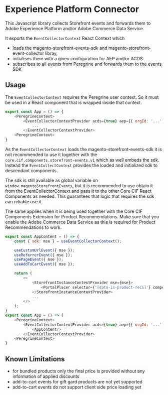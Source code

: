 <!--
Copyright 2021 Adobe Systems Incorporated

Licensed under the Apache License, Version 2.0 (the "License");
you may not use this file except in compliance with the License.
You may obtain a copy of the License at

    http://www.apache.org/licenses/LICENSE-2.0

Unless required by applicable law or agreed to in writing, software
distributed under the License is distributed on an "AS IS" BASIS,
WITHOUT WARRANTIES OR CONDITIONS OF ANY KIND, either express or implied.
See the License for the specific language governing permissions and
limitations under the License.
-->

# Experience Platform Connector

This Javascript library collects Storefront events and forwards them to Adobe Experience Platform and/or Adobe Commerce Data Service.

It exports the `EventCollectorContext` React Context which
- loads the magento-storefront-events-sdk and magento-storefront-event-collector libray, 
- initialises them with a given configuration for AEP and/or ACDS
- subscribes to all events from Peregrine and forwards them to the events SDK

## Usage

The `EventCollectorContext` requires the Peregrine user context. So it must be used in a React component that is wrapped inside that context.

```javascript
export const App = () => {
    <PeregrineContext>
        <EventCollectorContextProvider acds={true} aep={{ orgId: '...', datastreamId: '...' }}>
            ...
        </EventCollectorContextProvider>
    <PeregrineContext>
}
```

As the `EventCollectorContext` loads the magento-storefront-events-sdk it is not recommended to use it together with the `core.cif.components.storefront-events.v1` which as well embeds the sdk. Instead the `EventCollectContext` provides the loaded and initialized sdk to descendant components. 

The sdk is still available as global variable on `window.magentoStorefrontEvents`, but it is recommended to use obtain it from the EventCollectorContext and pass it to the other Core CIF React Components as needed. This guarantees that logic that requires the sdk can reliable use it.

The same applies when it is being used together with the Core CIF Components Extension for Product Recommendations. Make sure that you enable the Adobe Commerce Data Service as this is required for Product Recommendations to work.

```javascript
export const AppContent = () => {
    const { sdk: mse } = useEventCollectorContext();

    useCustomUrlEvent({ mse });
    useReferrerEvent({ mse });
    usePageEvent({ mse });
    useAddToCartEvent({ mse });

    return (
        <>
            <StorefrontInstanceContextProvider mse={mse}>
                <PortalPlacer selector={'[data-is-product-recs]'} component={ProductRecsGallery} />
            </StorefrontInstanceContextProvider>
            ...
        </>
    );
}
export const App = () => {
    <PeregrineContext>
        <EventCollectorContextProvider acds={true} aep={{ orgId: '...', datastreamId: '...' }}>
            <AppContent/>
        </EventCollectorContextProvider>
    <PeregrineContext>
}
```

## Known Limitations

- for bundled products only the final price is provided without any information of applied discounts
- add-to-cart events for gift gard products are not yet supported
- add-to-cart events do not support client side price loading yet